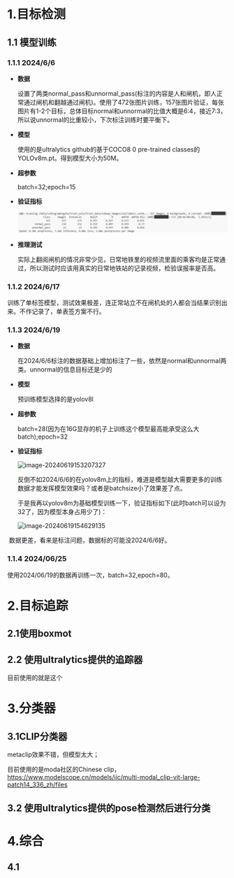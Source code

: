 # 1.目标检测

## 1.1 模型训练

### 1.1.1 2024/6/6

- **数据**

  设置了两类normal_pass和unnormal_pass(标注的内容是人和闸机，即人正常通过闸机和翻越通过闸机)。使用了472张图片训练，157张图片验证，每张图片有1-2个目标，总体目标normal和unnormal的比值大概是6:4，接近7:3，所以说unnormal的比重较小，下次标注训练时要平衡下。

- **模型**

  使用的是ultralytics github的基于COCO8 0 pre-trained classes的YOLOv8m.pt。得到模型大小为50M。

- **超参数**

  batch=32;epoch=15

- **验证指标**

  ![1](record.assets/1.png)

- **推理测试**

  实际上翻阅闸机的情况非常少见，日常地铁里的视频流里面的乘客均是正常通过，所以测试时应该用真实的日常地铁站的记录视频，检验误报率是否高。

### 1.1.2 2024/6/17

训练了单标签模型，测试效果极差，连正常站立不在闸机处的人都会当结果识别出来。不作记录了，单表签方案不行。

### 1.1.3 2024/6/19

- **数据**

  在2024/6/6标注的数据基础上增加标注了一些，依然是normal和unnormal两类。unnormal的信息目标还是少的

- **模型**

  预训练模型选择的是yolov8l

- **超参数**

  batch=28(因为在16G显存的机子上训练这个模型最高能承受这么大batch);epoch=32

- **验证指标**

  ![image-20240619153207327](subway_record.assets/image-20240619153207327.png)

  反倒不如2024/6/6的在yolov8m上的指标，难道是模型越大需要更多的训练数据才能发挥模型效果吗？或者是batchsize小了效果差了点。

  于是我再以yolov8m为基础模型训练一下，验证指标如下(此时batch可以设为32了，因为模型本身占用少了)：

  ![image-20240619154629135](subway_record.assets/image-20240619154629135.png)

​		数据更差，看来是标注问题，数据标的可能没2024/6/6好。

### 1.1.4 2024/06/25

使用2024/06/19的数据再训练一次，batch=32,epoch=80。



# 2.目标追踪

## 2.1使用boxmot

## 2.2 使用ultralytics提供的追踪器

目前使用的就是这个

# 3.分类器

## 3.1CLIP分类器

metaclip效果不错，但模型太大；

目前使用的是moda社区的Chinese clip，https://www.modelscope.cn/models/iic/multi-modal_clip-vit-large-patch14_336_zh/files

## 3.2 使用ultralytics提供的pose检测然后进行分类



# 4.综合

## 4.1 





